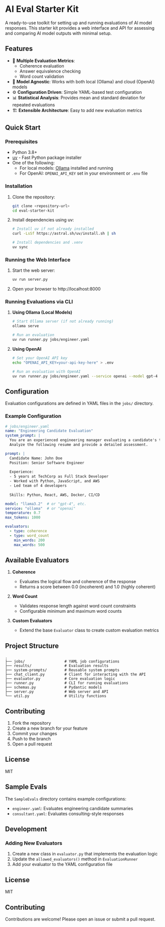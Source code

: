 # AI Eval Starter Kit

A ready-to-use toolkit for setting up and running evaluations of AI model responses. This starter kit provides a web interface and API for assessing and comparing AI model outputs with minimal setup.

## Features

- 🎯 **Multiple Evaluation Metrics**:
  - Coherence evaluation
  - Answer equivalence checking
  - Word count validation
- 🔄 **Model Agnostic**: Works with both local (Ollama) and cloud (OpenAI) models
- ⚙️ **Configuration Driven**: Simple YAML-based test configuration
- 📊 **Statistical Analysis**: Provides mean and standard deviation for repeated evaluations
- 🏗️ **Extensible Architecture**: Easy to add new evaluation metrics

## Quick Start

### Prerequisites
- Python 3.8+
- [uv](https://github.com/astral-sh/uv) - Fast Python package installer
- One of the following:
  - For local models: [Ollama](https://ollama.ai/) installed and running
  - For OpenAI: `OPENAI_API_KEY` set in your environment or `.env` file

### Installation

1. Clone the repository:
   ```bash
   git clone <repository-url>
   cd eval-starter-kit
   ```

2. Install dependencies using uv:
   ```bash
   # Install uv if not already installed
   curl -LsSf https://astral.sh/uv/install.sh | sh
   
   # Install dependencies and .venv
   uv sync
   ```

### Running the Web Interface

1. Start the web server:
   ```bash
   uv run server.py
   ```

2. Open your browser to http://localhost:8000

### Running Evaluations via CLI

1. **Using Ollama (Local Models)**
   ```bash
   # Start Ollama server (if not already running)
   ollama serve
   
   # Run an evaluation
   uv run runner.py jobs/engineer.yaml
   ```

2. **Using OpenAI**
   ```bash
   # Set your OpenAI API key
   echo "OPENAI_API_KEY=your-api-key-here" > .env
   
   # Run an evaluation with OpenAI
   uv run runner.py jobs/engineer.yaml --service openai --model gpt-4
   ```

## Configuration

Evaluation configurations are defined in YAML files in the `jobs/` directory.

### Example Configuration

```yaml
# jobs/engineer.yaml
name: "Engineering Candidate Evaluation"
system_prompt: |
  You are an experienced engineering manager evaluating a candidate's technical skills.
  Analyze the following resume and provide a detailed assessment.

prompt: |
  Candidate Name: John Doe
  Position: Senior Software Engineer
  
  Experience:
  - 5 years at TechCorp as Full Stack Developer
  - Worked with Python, JavaScript, and AWS
  - Led team of 4 developers
  
  Skills: Python, React, AWS, Docker, CI/CD

model: "llama3.2"  # or "gpt-4", etc.
service: "ollama"  # or "openai"
temperature: 0.7
max_tokens: 1000

evaluators:
  - type: coherence
  - type: word_count
    min_words: 200
    max_words: 500
```

## Available Evaluators

1. **Coherence**
   - Evaluates the logical flow and coherence of the response
   - Returns a score between 0.0 (incoherent) and 1.0 (highly coherent)

2. **Word Count**
   - Validates response length against word count constraints
   - Configurable minimum and maximum word counts

3. **Custom Evaluators**
   - Extend the base `Evaluator` class to create custom evaluation metrics

## Project Structure

```
.
├── jobs/                  # YAML job configurations
├── results/               # Evaluation results
├── system-prompts/        # Reusable system prompts
├── chat_client.py         # Client for interacting with the API
├── evaluator.py           # Core evaluation logic
├── runner.py              # CLI for running evaluations
├── schemas.py             # Pydantic models
├── server.py              # Web server and API
└── util.py                # Utility functions
```

## Contributing

1. Fork the repository
2. Create a new branch for your feature
3. Commit your changes
4. Push to the branch
5. Open a pull request

## License

MIT

## Sample Evals

The `SampleEvals` directory contains example configurations:

- `engineer.yaml`: Evaluates engineering candidate summaries
- `consultant.yaml`: Evaluates consulting-style responses

## Development

### Adding New Evaluators

1. Create a new class in `evaluator.py` that implements the evaluation logic
2. Update the `allowed_evaluators()` method in `EvaluationRunner`
3. Add your evaluator to the YAML configuration file

## License

MIT

## Contributing

Contributions are welcome! Please open an issue or submit a pull request.

